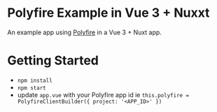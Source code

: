 # Polyfire Example in Vue 3 + Nuxxt

An example app using [Polyfire](https://www.polyfire.com/) in a Vue 3 + Nuxt app.

# Getting Started

- `npm install`
- `npm start`
- update `app.vue` with your Polyfire app id ie `this.polyfire = PolyfireClientBuilder({ project: '<APP_ID>' })`